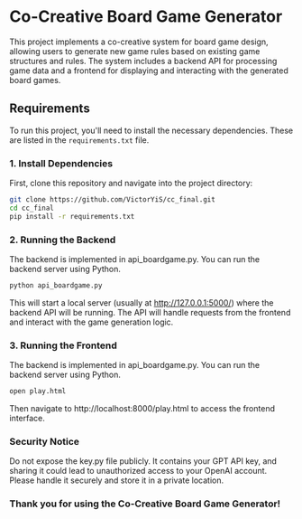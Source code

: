 # Co-Creative Board Game Generator

This project implements a co-creative system for board game design, allowing users to generate new game rules based on existing game structures and rules. The system includes a backend API for processing game data and a frontend for displaying and interacting with the generated board games.

## Requirements

To run this project, you'll need to install the necessary dependencies. These are listed in the `requirements.txt` file.

### 1. Install Dependencies

First, clone this repository and navigate into the project directory:

```bash
git clone https://github.com/VictorYiS/cc_final.git
cd cc_final
pip install -r requirements.txt
```

### 2. Running the Backend
The backend is implemented in api_boardgame.py. You can run the backend server using Python.
```bash
python api_boardgame.py
```
This will start a local server (usually at http://127.0.0.1:5000/) where the backend API will be running. The API will handle requests from the frontend and interact with the game generation logic.

### 3. Running the Frontend
The backend is implemented in api_boardgame.py. You can run the backend server using Python.
```bash
open play.html
```
Then navigate to http://localhost:8000/play.html to access the frontend interface.

### Security Notice
Do not expose the key.py file publicly. It contains your GPT API key, and sharing it could lead to unauthorized access to your OpenAI account. Please handle it securely and store it in a private location.

### Thank you for using the Co-Creative Board Game Generator!




